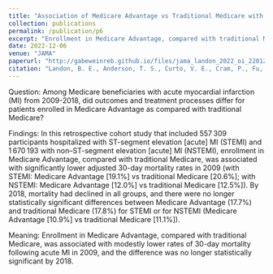 ```yaml
---
title: "Association of Medicare Advantage vs Traditional Medicare with 30-day mortality among patients with acute myocardial infarction"
collection: publications
permalink: /publication/p6
excerpt: "Enrollment in Medicare Advantage, compared with traditional Medicare, was associated with modestly lower rates of 30-day mortality following acute MI in 2009, and the difference was no longer statistically significant by 2018."
date: 2022-12-06
venue: "JAMA"
paperurl: "http://gabeweinreb.github.io/files/jama_landon_2022_oi_220126_1670259767.12356.pdf"
citation: "Landon, B. E., Anderson, T. S., Curto, V. E., Cram, P., Fu, C., <b>Weinreb, G. G.,</b> Zaslavsky, A. M., & Ayanian, J. Z. (2022). Association of Medicare Advantage vs Traditional Medicare with 30-day mortality among patients with acute myocardial infarction. <i>JAMA, 328</i>(21), 2126. https://doi.org/10.1001/jama.2022.20982"
---
```


Question: Among Medicare beneficiaries with acute myocardial infarction (MI) from 2009-2018, did outcomes and treatment processes differ for patients enrolled in Medicare Advantage as compared with traditional Medicare?

Findings: In this retrospective cohort study that included 557 309 participants hospitalized with ST-segment elevation [acute] MI (STEMI) and 1 670 193 with non–ST-segment elevation [acute] MI (NSTEMI), enrollment in Medicare Advantage, compared with traditional Medicare, was associated with significantly lower adjusted 30-day mortality rates in 2009 (with STEMI: Medicare Advantage [19.1%] vs traditional Medicare [20.6%]; with NSTEMI: Medicare Advantage [12.0%] vs traditional Medicare [12.5%]). By 2018, mortality had declined in all groups, and there were no longer statistically significant differences between Medicare Advantage (17.7%) and traditional Medicare (17.8%) for STEMI or for NSTEMI (Medicare Advantage [10.9%] vs traditional Medicare [11.1%]).

Meaning: Enrollment in Medicare Advantage, compared with traditional Medicare, was associated with modestly lower rates of 30-day mortality following acute MI in 2009, and the difference was no longer statistically significant by 2018.
